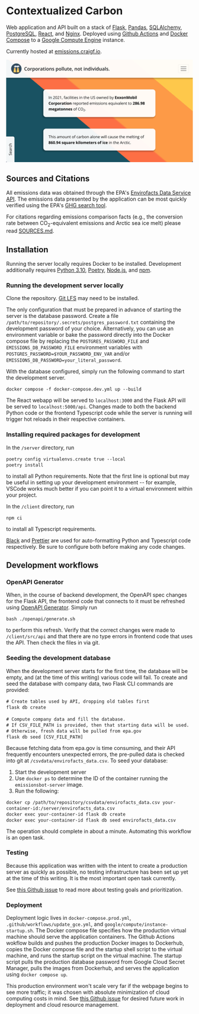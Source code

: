 # Contextualized Carbon

Web application and API built on a stack of [Flask](https://flask.palletsprojects.com/en/2.2.x/), [Pandas](https://pandas.pydata.org/), [SQLAlchemy](https://www.sqlalchemy.org/), [PostgreSQL](https://www.postgresql.org/), [React](https://reactjs.org/), and [Nginx](https://www.nginx.com/). Deployed using [Github Actions](https://github.com/features/actions) and [Docker Compose](https://docs.docker.com/compose/) to a [Google Compute Engine](https://cloud.google.com/compute) instance.

Currently hosted at [emissions.craigf.io](https://emissions.craigf.io).

![Screenshot of application](emissions_screenshot.png "Screenshot of application")

## Sources and Citations

All emissions data was obtained through the EPA's [Envirofacts Data Service API](https://www.epa.gov/enviro/envirofacts-data-service-api). The emissions data presented by the application can be most quickly verified using the EPA's [GHG search tool](https://enviro.epa.gov/envirofacts/ghg/search).

For citations regarding emissions comparison facts (e.g., the conversion rate between CO<sub>2</sub>-equivalent emissions and Arctic sea ice melt) please read [SOURCES.md](SOURCES.md).

## Installation

Running the server locally requires Docker to be installed. Development additionally requires [Python 3.10](https://www.python.org/), [Poetry](https://python-poetry.org/), [Node.js](https://nodejs.org/en/), and [npm](https://www.npmjs.com/).

### Running the development server locally

Clone the repository. [Git LFS](https://git-lfs.github.com/) may need to be installed.

The only configuration that must be prepared in advance of starting the server is the database password. Create a file `/path/to/repository/.secrets/postgres_password.txt` containing the development password of your choice. Alternatively, you can use an environment variable or bake the password directly into the Docker compose file by replacing the `POSTGRES_PASSWORD_FILE` and `EMISSIONS_DB_PASSWORD_FILE` environment variables with `POSTGRES_PASSWORD=$YOUR_PASSWORD_ENV_VAR` and/or `EMISSIONS_DB_PASSWORD=your_literal_password`.

With the database configured, simply run the following command to start the development server.

```
docker compose -f docker-compose.dev.yml up --build
```

The React webapp will be served to `localhost:3000` and the Flask API will be served to `localhost:5000/api`. Changes made to both the backend Python code or the frontend Typescript code while the server is running will trigger hot reloads in their respective containers.

### Installing required packages for development

In the `/server` directory, run

```
poetry config virtualenvs.create true --local
poetry install
```

to install all Python requirements. Note that the first line is optional but may be useful in setting up your development environment -- for example, VSCode works much better if you can point it to a virtual environment within your project.

In the `/client` directory, run

```
npm ci
```

to install all Typescript requirements.

[Black](https://black.readthedocs.io/en/stable/) and [Prettier](https://prettier.io/) are used for auto-formatting Python and Typescript code respectively. Be sure to configure both before making any code changes.

## Development workflows

### OpenAPI Generator

When, in the course of backend development, the OpenAPI spec changes for the Flask API, the frontend code that connects to it must be refreshed using [OpenAPI Generator](https://openapi-generator.tech/). Simply run

```
bash ./openapi/generate.sh
```

to perform this refresh. Verify that the correct changes were made to `/client/src/api` and that there are no type errors in frontend code that uses the API. Then check the files in via git.

### Seeding the development database

When the development server starts for the first time, the database will be empty, and (at the time of this writing) various code will fail. To create and seed the database with company data, two Flask CLI commands are provided:

```
# Create tables used by API, dropping old tables first
flask db create

# Compute company data and fill the database.
# If CSV_FILE_PATH is provided, then that starting data will be used.
# Otherwise, fresh data will be pulled from epa.gov
flask db seed [CSV_FILE_PATH]
```

Because fetching data from epa.gov is time consuming, and their API frequently encounters unexpected errors, the pre-pulled data is checked into git at `/csvdata/envirofacts_data.csv`. To seed your database:

1. Start the development server
2. Use `docker ps` to determine the ID of the container running the `emissionsbot-server` image.
3. Run the following:

```
docker cp /path/to/repository/csvdata/envirofacts_data.csv your-container-id:/server/envirofacts_data.csv
docker exec your-container-id flask db create
docker exec your-container-id flask db seed envirofacts_data.csv
```

The operation should complete in about a minute. Automating this workflow is an open task.

### Testing

Because this application was written with the intent to create a production server as quickly as possible, no testing infrastructure has been set up yet at the time of this writing. It is the most important open task currently.

See [this Github issue](https://github.com/rcraigfiedorek/emissions-facts/issues/1) to read more about testing goals and prioritization.

### Deployment

Deployment logic lives in `docker-compose.prod.yml`, `.github/workflows/update_gce.yml`, and `google/compute/instance-startup.sh`. The Docker compose file specifies how the production virtual machine should serve the application containers. The Github Actions wokflow builds and pushes the production Docker images to Dockerhub, copies the Docker compose file and the startup shell script to the virtual machine, and runs the startup script on the virtual machine. The startup script pulls the production database password from Google Cloud Secret Manager, pulls the images from Dockerhub, and serves the application using `docker compose up`.

This production environment won't scale very far if the webpage begins to see more traffic; it was chosen with absolute minimization of cloud computing costs in mind. See [this Github issue](https://github.com/rcraigfiedorek/emissions-facts/issues/5) for desired future work in deployment and cloud resource management.
